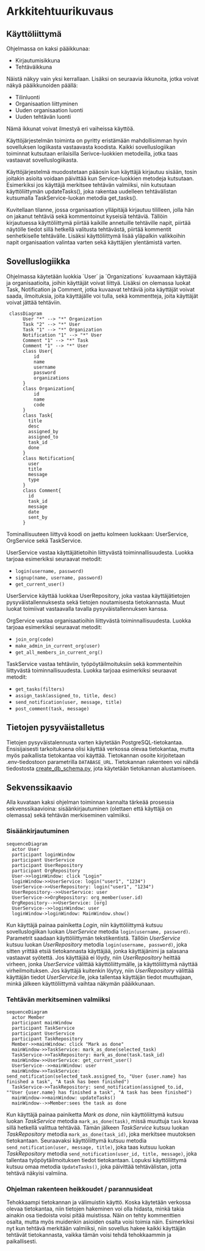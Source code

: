 # Arkkitehtuurikuvaus

## Käyttöliittymä

Ohjelmassa on kaksi pääikkunaa:
- Kirjautumisikkuna
- Tehtäväikkuna

Näistä näkyy vain yksi kerrallaan. Lisäksi on seuraavia ikkunoita, jotka voivat näkyä pääikkunoiden päällä:

- Tilinluonti
- Organisaation liittyminen
- Uuden organisaation luonti
- Uuden tehtävän luonti

Nämä ikkunat voivat ilmestyä eri vaiheissa käyttöä.

Käyttöjärjestelmän toiminta on pyritty eristämään mahdollisimman hyvin sovelluksen logiikasta vastaavasta koodista. Kaikki sovelluslogiikan toiminnat kutsutaan erilaisilla Serivce-luokkien metodeilla, jotka taas vastaavat sovelluslogiikasta.

Käyttöjärjestelmä muodostetaan pääosin kun käyttäjä kirjautuu sisään, tosin joitakin asioita voidaan päivittää kun Service-luokkien metodeja kutsutaan. Esimerkiksi jos käyttäjä merkitsee tehtävän valmiiksi, niin kutsutaan käyttöliittymän updateTasks(), joka rakentaa uudelleen tehtävälistan kutsumalla TaskService-luokan metodia get_tasks().

Kuvitellaan tilanne, jossa organisaation ylläpitäjä kirjautuu tililleen, jolla hän on jakanut tehtäviä sekä kommentoinut kyseisiä tehtäviä. Tällöin kirjautuessa käyttöliittymä piirtää kaikille annetuille tehtäville napit, piirtää näytölle tiedot sillä hetkellä valitusta tehtävästä, piirtää kommentit senhetkiselle tehtävälle. Lisäksi käyttöliittymä lisää yläpalkin valikkoihin napit organisaation valintaa varten sekä käyttäjien ylentämistä varten.

## Sovelluslogiikka

Ohjelmassa käytetään luokkia ´User´ ja ´Organizations´ kuvaamaan käyttäjiä ja organisaatioita, joihin käyttäjät voivat liittyä. Lisäksi on olemassa luokat Task, Notification ja Comment, jotka kuvaavat tehtäviä joita käyttäjät voivat saada, ilmoituksia, joita käyttäjälle voi tulla, sekä kommentteja, joita käyttäjät voivat jättää tehtäviin.

```mermaid
 classDiagram
      User "*" --> "*" Organization
      Task "2" --> "*" User
      Task "1" --> "*" Organization
      Notification "1" --> "*" User
	  Comment "1" --> "*" Task
	  Comment "1" --> "*" User
      class User{
          id
          name
          username
          password
          organizations
      }
      class Organization{
          id
          name
          code
      }
      class Task{
      	title
      	desc
      	assigned_by
      	assigned_to
      	task_id
      	done
      }
      class Notification{
      	user
      	title
      	message
      	type
      }
	  class Comment{
		id
		task_id
		message
		date
		sent_by
	  }
```

Tominallisuuteen liittyvä koodi on jaettu kolmeen luokkaan: UserService, OrgService sekä TaskService.

UserService vastaa käyttäjätietoihin liittyvästä toiminnallisuudesta. Luokka tarjoaa esimerkiksi seuraavat metodit:
- `login(username, password)`
- `signup(name, username, password)`
- `get_current_user()`

UserService käyttää luokkaa UserRepository, joka vastaa käyttäjätietojen pysyväistallennuksesta sekä tietojen noutamisesta tietokannasta. Muut luokat toimiivat vastaavalla tavalla pysyväistallennuksen kanssa.

OrgService vastaa organisaatioihin liittyvästä toiminnallisuudesta. Luokka tarjoaa esimerkiksi seuraavat metodit:
- `join_org(code)`
- `make_admin_in_current_org(user)`
- `get_all_members_in_current_org()`

TaskService vastaa tehtäviin, työpöytäilmoituksiin sekä kommenteihin liittyvästä toiminnallisuudesta. Luokka tarjoaa esimerkiksi seuraavat metodit:
- `get_tasks(filters)`
- `assign_task(assigned_to, title, desc)`
- `send_notification(user, message, title)`
- `post_comment(task, message)`

## Tietojen pysyväistalletus

Tietojen pysyväistalennusta varten käytetään PostgreSQL-tietokantaa. Ensisijaisesti tarkoituksena olisi käyttää verkossa olevaa tietokantaa, mutta myös paikallista tietokantaa voi käyttää. Tietokannan osoite kirjoitetaan .env-tiedostoon parametrilla `DATABASE_URL`.
Tietokannan rakenteen voi nähdä tiedostosta [create_db_schema.py](https://github.com/sonicsasha/taskforce/blob/master/src/create_db_schema.py), jota käytetään tietokannan alustamiseen.


## Sekvenssikaavio
Alla kuvataan kaksi ohjelman toiminnan kannalta tärkeää prosessia sekvenssikaavioina: sisäänkirjautuminen (olettaen että käyttäjä on olemassa) sekä tehtävän merkiseminen valmiiksi.

### Sisäänkirjautuminen
```mermaid
sequenceDiagram
  actor User
  participant loginWindow
  participant UserService
  participant UserRepository
  participant OrgRepository
  User->>loginWindow: click "Login"
  loginWindow->>UserService: login("user1", "1234")
  UserService->>UserRepository: login("user1", "1234")
  UserRepository-->>UserService: user
  UserService->>OrgRepository: org_member(user.id)
  OrgRepository-->>UserService: [org]
  UserService-->>loginWindow: user
  loginWindow->loginWindow: MainWindow.show()
```

Kun käyttäjä painaa painiketta _Login_, niin käyttöliittymä kutsuu sovelluslogiikan luokan _UserService_ metodia `login(username, password)`. Parametrit saadaan käyttöliittymän tekstikentistä. Tällöin _UserService_ kutsuu luokan _UserRepository_ metodia `login(username, password)`, joka sitten yrittää etsiä tietokannasta käyttäjää, jonka käyttäjänimi ja salasana vastaavat syötettä. Jos käyttäjää ei löydy, niin _UserRepository_ heittää virheen, jonka _UserService_ välittää käyttöliittymälle, ja käyttöliittymä näyttää virheilmoituksen. Jos käyttäjä kuitenkin löytyy, niin _UserRepository_ välittää käyttäjän tiedot _UserService_:lle, joka tallentaa käyttäjän tiedot muuttujaan, minkä jälkeen käyttöliittymä vaihtaa näkymän pääikkunaan.

### Tehtävän merkitseminen valmiiksi
```mermaid
sequenceDiagram
  actor Member
  participant mainWindow
  participant TaskService
  participant UserService
  participant TaskRepository
  Member->>mainWindow: click "Mark as done"
  mainWindow->>TaskService: mark_as_done(selected_task)
  TaskService->>TaskRepository: mark_as_done(task.task_id)
  mainWindow->>UserService: get_current_user()
  UserService-->>mainWindow: user
  mainWindow->>TaskService: send_notification(selected_task.assigned_to, "User {user.name} has finished a task", "A task has been finished") 
  TaskService->>TaskRepository: send_notification(assigned_to.id, ""User {user.name} has finished a task", "A task has been finished")
  mainWindow->>mainWindow: updateTasks()
  mainWindow-->>Member:sees the task as done
```

Kun käyttäjä painaa painiketta _Mark as done_, niin käyttöliittymä kutsuu luokan _TaskService_ metodia `mark_as_done(task)`, missä muuttuja `task` kuvaa sillä hetkellä valittua tehtävää. Tämän jälkeen _TaskService_ kutsuu luokan _TaskRepository_ metodia `mark_as_done(task_id)`, joka merkitsee muutoksen tietokantaan. Seuraavaksi käyttöliittymä kutsuu metodia `send_notification(user, message, title)`, joka taas kutsuu luokan _TaskRepository_ metodia `send_notification(user_id, title, message)`, joka tallentaa työpöytäilmoituksen tiedot tietokantaan. Lopuksi käyttöliittymä kutsuu omaa metodia `UpdateTasks()`, joka päivittää tehtävälistan, jotta tehtävä näkyisi valmiina.

### Ohjelman rakenteen heikkoudet / parannusideat

Tehokkaampi tietokannan ja välimuistin käyttö. Koska käytetään verkossa olevaa tietokantaa, niin tietojen hakeminen voi olla hidasta, minkä takia ainakin osa tiedoista voisi pitää muistissa. Näin on tehty kommenttien osalta, mutta myös muidenkin asioiden osalta voisi toimia näin. Esimerkiksi nyt kun tehtävä merkitään valmiiksi, niin sovellus hakee kaikki käyttäjän tehtävät tietokannasta, vaikka tämän voisi tehdä tehokkaammin ja paikallisesti.
